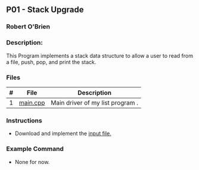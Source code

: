 ## P01 - Stack Upgrade
### Robert O'Brien
### Description:                                 

This Program implements a stack data structure to allow a user to read from a file, push, pop, and print the stack.

### Files

|   #   | File                                                                                               | Description                      |
| :---: | -------------------------------------------------------------------------------------------------- | -------------------------------- |
|   1   | [main.cpp](https://github.com/Robert-OBrien1/2143-OOP-OBrien/blob/master/Assignments/P01/main.cpp) | Main driver of my list program . |

### Instructions

- Download and implement the [input file.](https://github.com/Robert-OBrien1/2143-OOP-OBrien/blob/master/Assignments/P01/input.txt)

### Example Command

- None for now.
